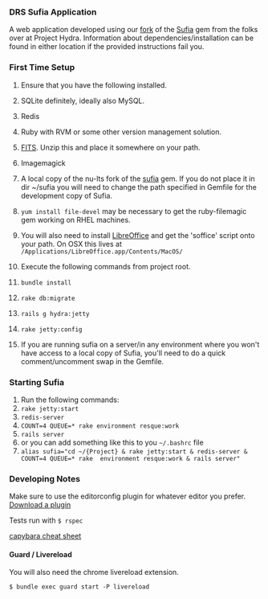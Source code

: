 ### DRS Sufia Application 

A web application developed using our [fork](http://github.com/nu-lts/sufia) of the [Sufia](http://github.com/projecthydra/sufia) gem from the folks over at Project Hydra.  Information about dependencies/installation can be found in either location if the provided instructions fail you.    

### First Time Setup 

1.  Ensure that you have the following installed. 
  1.  SQLite definitely, ideally also MySQL. 
  2.  Redis
  3.  Ruby with RVM or some other version management solution. 
  4.  [FITS](http://code.google.com/p/fits/downloads/list).  Unzip this and place it somewhere on your path.
  5.  Imagemagick
  6.  A local copy of the nu-lts fork of the [sufia](http://github.com/nu-lts/sufia) gem.  If you do not place it in dir ~/sufia you will need to change the path specified in Gemfile for the development copy of Sufia.     
  7.  `yum install file-devel` may be necessary to get the ruby-filemagic gem working on RHEL machines.
  8.  You will also need to install [LibreOffice](www.libreoffice.org/download) and get the 'soffice' script onto your path.  On OSX this lives at `/Applications/LibreOffice.app/Contents/MacOS/`

2.  Execute the following commands from project root.
  1.  `bundle install`
  2.  `rake db:migrate`
  3.  `rails g hydra:jetty` 
  4.  `rake jetty:config`

3.  If you are running sufia on a server/in any environment where you won't have access to a local copy of Sufia, you'll need to do a quick comment/uncomment swap in the Gemfile.


### Starting Sufia 

1.  Run the following commands:
  1.  `rake jetty:start`
  2.  `redis-server`
  3.  `COUNT=4 QUEUE=* rake environment resque:work`
  4.  `rails server` 
2. or you can add something like this to you `~/.bashrc` file
  1. `alias sufia="cd ~/{Project} & rake jetty:start & redis-server & COUNT=4 QUEUE=* rake  environment resque:work & rails server"`


### Developing Notes

Make sure to use the editorconfig plugin for whatever editor you prefer. [Download a plugin](http://editorconfig.org/#download)


Tests run with `$ rspec`

[capybara cheat sheet](https://gist.github.com/zhengjia/428105)




#### Guard / Livereload

You will also need the chrome livereload extension.

`$ bundle exec guard start -P livereload`
